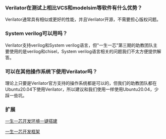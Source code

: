 ### Verilator在测试上相比VCS和modelsim等软件有什么优势？

Verilator通常具有相似或更好的性能，并且Verilator开源，不需要担心版权问题。

### System verilog可以用吗？

Verilator支持verilog和System verilog语言，但"一生一芯"第三期的助教团队主要使用的是verilog和chisel，System verilog语言相关的问题我们不太方便提供解答。

### 可以在其他操作系统下使用Verilator吗？

理论上只要是Verilator官方支持的操作系统都是可以的，但我们的助教团队都在Ubuntu20.04下使用Verilator，所以建议和我们使用一样使用Ubuntu20.04，少踩一些坑。

### 扩展

[一生一芯开发环境一键搭建](https://gitee.com/oscpu/oscpu-env-setup)

[一生一芯开发框架](https://gitee.com/oscpu/oscpu-framework)
